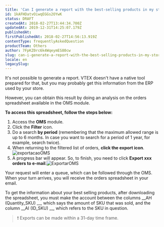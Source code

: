 ```yaml
---
title: 'Can I generate a report with the best-selling products in my store?'
id: 1kAFHDatvOiwqEGGs2OYwK
status: DRAFT
createdAt: 2018-02-27T13:44:34.700Z
updatedAt: 2019-12-31T14:25:07.179Z
publishedAt: 
firstPublishedAt: 2018-02-27T14:56:13.919Z
contentType: frequentlyAskedQuestion
productTeam: Others
author: 7FpKZ0rc6k4WqeymES80cw
slug: can-i-generate-a-report-with-the-best-selling-products-in-my-store
locale: en
legacySlug: 
---
```


It's not possible to generate a report. VTEX doesn't have a native tool prepared for that, but you may probably get this information from the ERP used by your store.

However, you can obtain this result by doing an analysis on the orders spreadsheet available in the OMS module.

__To access this spreadsheet, follow the steps below:__

1. Access the __OMS__ module.
2. Click the __Filter__ icon.
3. Do a search __by period__ (remembering that the maximum allowed range is up to 6 months. In case you want to search for a period of 1 year, for example, search twice).
4. When returning to the filtered list of orders, __click the export icon__.![exportacaoOMS](https://images.contentful.com/alneenqid6w5/3pX1xFqvS0uMOEe8OUquci/81e2be7c1948d62a863cfccfc36f18a9/exportacaoOMS.png)
5. A progress bar will appear. So, to finish, you need to click __Export xxx orders to e-mail__.![ExportarOMS](https://images.contentful.com/alneenqid6w5/3Z7h82etgIuQcUI6iGsgyk/11bbadc4b3c2174c82844e9125af8e50/ExportarOMS.png)

Your request will enter a queue, which can be followed through the OMS. When your turn arrives, you will receive the orders spreadsheet in your email.

To get the information about your best selling products, after downloading the spreadsheet, you must make the account between the columns __AH (Quantity_SKU) __, which says the amount of SKU that was sold, and the column __AI (ID_SKU) __, which refers to the SKU in question.

>❗ Exports can be made within a 31-day time frame.
